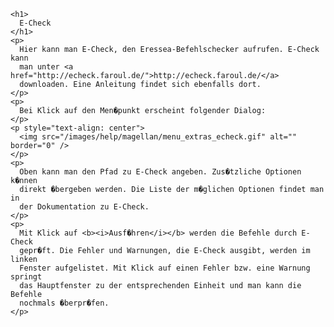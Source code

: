 
    <h1>
      E-Check
    </h1>
    <p>
      Hier kann man E-Check, den Eressea-Befehlschecker aufrufen. E-Check kann
      man unter <a href="http://echeck.faroul.de/">http://echeck.faroul.de/</a>
      downloaden. Eine Anleitung findet sich ebenfalls dort.
    </p>
    <p>
      Bei Klick auf den Men�punkt erscheint folgender Dialog:
    </p>
    <p style="text-align: center">
      <img src="/images/help/magellan/menu_extras_echeck.gif" alt="" border="0" />
    </p>
    <p>
      Oben kann man den Pfad zu E-Check angeben. Zus�tzliche Optionen k�nnen
      direkt �bergeben werden. Die Liste der m�glichen Optionen findet man in
      der Dokumentation zu E-Check.
    </p>
    <p>
      Mit Klick auf <b><i>Ausf�hren</i></b> werden die Befehle durch E-Check
      gepr�ft. Die Fehler und Warnungen, die E-Check ausgibt, werden im linken
      Fenster aufgelistet. Mit Klick auf einen Fehler bzw. eine Warnung springt
      das Hauptfenster zu der entsprechenden Einheit und man kann die Befehle
      nochmals �berpr�fen.
    </p>
